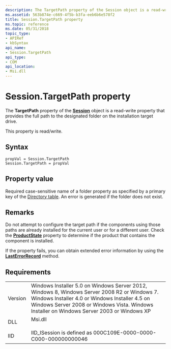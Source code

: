 ```yaml
---
description: The TargetPath property of the Session object is a read-write property that provides the full path to the designated folder on the installation target drive.
ms.assetid: 563b874e-c669-4f5b-b3fa-eeb6b6e578f2
title: Session.TargetPath property
ms.topic: reference
ms.date: 05/31/2018
topic_type: 
- APIRef
- kbSyntax
api_name: 
- Session.TargetPath
api_type: 
- COM
api_location: 
- Msi.dll
---
```


# Session.TargetPath property

The **TargetPath** property of the [**Session**](session-object.md) object is a read-write property that provides the full path to the designated folder on the installation target drive.

This property is read/write.

## Syntax


```JScript
propVal = Session.TargetPath
Session.TargetPath = propVal 
```



## Property value

Required case-sensitive name of a folder property as specified by a primary key of the [Directory table](directory-table.md). An error is generated if the folder does not exist.

## Remarks

Do not attempt to configure the target path if the components using those paths are already installed for the current user or for a different user. Check the [**ProductState**](productstate.md) property to determine if the product that contains the component is installed.

If the property fails, you can obtain extended error information by using the [**LastErrorRecord**](installer-lasterrorrecord.md) method.

## Requirements



|                    |                                                                                                                                                                                                                                                         |
|--------------------|---------------------------------------------------------------------------------------------------------------------------------------------------------------------------------------------------------------------------------------------------------|
| Version<br/> | Windows Installer 5.0 on Windows Server 2012, Windows 8, Windows Server 2008 R2 or Windows 7. Windows Installer 4.0 or Windows Installer 4.5 on Windows Server 2008 or Windows Vista. Windows Installer on Windows Server 2003 or Windows XP<br/> |
| DLL<br/>     | <dl> <dt>Msi.dll</dt> </dl>                                                                                                                                                                      |
| IID<br/>     | IID\_ISession is defined as 000C109E-0000-0000-C000-000000000046<br/>                                                                                                                                                                             |



 

 




